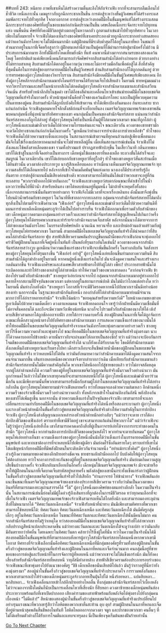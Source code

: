##บทที่ 243: หนีตาย
ภาพที่เขาเห็นได้สร้างความตื่นตะลึงให้กับจ้าวเฟิง ยากที่จะสามารถลืมเลือนไปชั่วชีวิต
เหนือเกาะนั้น เมฆดูราวกับถูกฉีกกระชากเป็นชิ้น การต่อสู้ระหว่างขั้นผู้วิเศษแท้ได้สร้างกระแสลมพัดกระจายไปทั่วทุกทิศ
ใจกลางอากาศ
การต่อสู้ระหว่างยอดฝีมือในขั้นมนุษย์แท้ได้สร้างกระแสลมฉีกกระชากร่างของศิษย์ที่อยู่ในขอบเขตก่อกำเนิดปราณเป็นชิ้น เศษเลือดเนื้อกระจัดกระจายไปทุกหนแห่ง
บนพื้นดิน ศิษย์ที่ยังคงมีชีวิตอยู่ต่างตกอยู่ในหวาดกลัว ถูกตามล่าเข่นฆ่าไปทั่วทุกทิศทาง
ในเวลาเพียงไม่กี่ลมหายใจ จ้าวเฟิงได้มองเห็นร่างของศิษย์ที่เขาเคยประลองด้วยถูกฉีกกระชากอย่างสยดสยอง
แม้ว่าแคว้นมังกรโลหะจะไม่ได้มีคนมากนัก แต่ผู้ฝึกตนที่มีระดับต่ำสุดก็ได้อยู่ในนภาที่หก ในขณะที่ส่วนมากอยู่ในนภาที่เจ็ดหรือสูงกว่า
ผู้ฝึกตนเหล่านี้ล้วนเป็นผู้คนที่ได้ผ่านการต่อสู้มานับครั้งไม่ถ้วน มีประสบการณ์มากมาย อีกทั้งฝีมือยังโหดเหี้ยมยิ่งนัก
ที่แท้
คนพวกนี้ต่างมาจากสนามรบของสองแคว้นใหญ่ โดยปกติแล้วแค่เพียงหนึ่งคนก็สามารถกำจัดศิษย์จากสิบสามสำนักได้อย่างง่ายดาย
ด้วยบางอย่างที่ไม่ทราบสาเหตุ สิบสามสำนักได้ตกอยู่ในความวุ่นวายและไม่อาจร่วมมือกันเพื่อต่อสู้ได้
สิ่งที่สำคัญที่สุดนั้นคือในการต่อสู้ของบรรดายอดฝีมือในขั้นผู้วิเศษแท้ ด้านสิบสามสำนักเองก็ได้ถูกกดดันอยู่
ด้วยการทรยศของผู้อาวุโสหลักของวิหารโบราณ สิบสามสำนักจึงมียอดฝีมือในขั้นผู้วิเศษแท้เพียงสองคน อีกทั้งผู้อาวุโสหลักจากสำนักดาบเมฆายังโดนทำร้ายจนได้รับบาดเจ็บไปเสียแล้ว
ในยามนี้
ชายหนุ่มผมม่วงจากวิหารโบราณและสตรีในหน้ากากสีเงินได้กดดันผู้อาวุโสหลักจากสำนักดาบเมฆาและสำนักเสวียนเจินเมิ่น
สำหรับหัวหน้าลึกลับในชุดดำ เขาได้ถือธงสีดำและเคลื่อนไหวเข้าเข่นฆ่ายอดฝีมือในขอบเขตจิตวิญญาณที่แท้จริงในบางครั้ง
หัวหน้าชุดดำนั้นคือหัวใจของแคว้นมังกรโลหะ และเป็นผู้ที่ควบคุมความเป็นตายของผู้คน
สิบสามสำนักได้ถูกบีบบังคับให้เข้าตาจน ทำได้เพียงป้องกันตนเอง
ก้นทะเลสาบ ซากแก่นก่อกำเนิด
จ้าวเฟิงสูดลมหายใจลึกตั้งสติก่อนที่จะเยือกเย็นลง
เนตรจิตวิญญาณเทพเจ้าของเขาพลันพบคนกลุ่มหนึ่งที่มุ่งหน้ามายังทิศทางของเขา
คนกลุ่มนั้นเป็นคนของสำนักจันทร์สลาย
แน่นอนว่าสำนักจันทร์สลายเองก็ถูกไล่ล่าอยู่ ทั้งผู้อาวุโสหยุนไห่ยังเป็นหนึ่งในผู้ที่ไล่ตามพวกเขามา
ขณะที่ถูกไล่ล่า ผู้อาวุโสหนึ่งและแม่เฒ่าลิ่วเยว่เต็มไปด้วยความโกรธแค้นและจนใจ
ขณะเดียวกัน ดวงตาของชายชรามักจะตวัดไปทางซากแก่นก่อกำเนิดในบางครั้ง
“ดูเหมือนว่าท่านอาจารย์จะต้องการช่วยเหลือข้า”
หัวใจของจ้าวเฟิงเต็มไปด้วยความซาบซึ้งและอบอุ่น
ในสถานการณ์เข้าตาจนที่ทุกคนล้วนต่อสู้เพียงเพื่อตนเอง มันจึงไม่ใช่เรื่องแปลกหากคนเหล่านั้นจะไม่ช่วยเหลือผู้อื่น
เมื่อเห็นสถานการณ์เช่นนั้น จ้าวเฟิงก็ไม่ลังเลและใช้พลังสายเลือดของเขา รวมทั้งปราณแท้ ปรากฏสายฟ้าปะทุขึ้น
ในเสี้ยววินาที กลิ่นอายของเขาก็ได้เข้าสู่ในนภาที่เจ็ดอย่างเป็นทางการ
เด็กหนุ่มใช้ผลของยาที่หลงเหลือ ทะลวงขั้นได้สำเร็จและสมบูรณ์
ในเวลาเดียวกัน เขาก็ได้เอ่ยบอกกับชางหยูเยว่ที่อยู่ใกล้ๆ
หัวใจของชางหยูเยว่สั่นสะท้านเมื่อได้ยินข่าวนั้น ดวงตาส่องประกายวูบ
นางรู้สึกเคลือบแคลง ทว่าเมื่อนางเห็นเนตรจิตวิญญาณเทพเจ้า ทุกความสงสัยก็ได้เลือนหายไป
หลังจากที่เข้าใจในเมล็ดพันธุ์จิตแห่งดาบ นางเองก็มีประสาทรับรู้ถึงอันตราย การต่อสู้ด้านบนนั้นมีเสียงค่อนข้างดัง พวกเขาสามารถได้ยินมันได้แม้ว่าพวกเขาจะอยู่ที่ก้นทะเลสาบ
“พวกเราฝ่าออกไปด้วยกันเถอะ”
จ้าวเฟิงและชางหยูเยว่สบตาก่อนขณะที่ดำเข้าไปในน้ำ แหวกว่ายขึ้นไปที่ผิวน้ำ
สำหรับหลินทง เขาได้หลบซ่อนอยู่ที่มุมหนึ่ง ไม่กล้าที่จะหยุดยั้งทั้งสอง
เนื่องจากสถานการณ์นั้นอันตรายอย่างมาก จ้าวเฟิงจึงไม่มีเวลาที่จะหาเรื่องหลินทง ดังนั้นเขาจึงพุ่งขึ้นไปบนผิวน้ำพร้อมกับชางหยูเยว่
ในวินาทีที่เขาออกจากทะเลสาบ กลุ่มคนจากสำนักจันทร์สลายก็ได้มาถึง
ทุกสิ่งเป็นไปตามที่จ้าวเฟิงคำนวณ
“เฟิงเอ๋อร์”
ผู้อาวุโสหนึ่งและแม่เฒ่าลิ่วเยว่เต็มไปด้วยความยินดีที่แผนการช่วยเหลือเด็กหนุ่มตระกูจ้าวได้เป็นไปอย่างราบรื่น
จ้าวเฟิงได้ออกมาเพื่อรวมตัวกับสำนักของเขา
เด็กหนุ่มกวาดตามองกลุ่มคนอย่างรวดเร็วและพบว่าสำนักจันทร์สลายได้สูญเสียคนไปเกินกว่าครึ่ง
ผู้อาวุโสหยุนไห่ได้ทรยศพวกเขาและทำร้ายจ้าวสำนักจนบาดเจ็บสาหัส หลังจากนั้นนางได้ตายจากการไล่ล่าของแคว้นมังกรโลหะ
ในบรรดาสิบศิษย์หลัก ฉวนเฉิน หยวนจรื้อ และเป่ยม่อล้วนแล้วแต่ร่วมกับผู้อาวุโสหยุนไห่ทรยศพวกเขา
ในยามนี้
สามยอดฝีมือในขอบเขตจิตวิญญาณที่แท้จริงได้นำคนกว่ายี่สิบคนไล่ล่าสำนักจันทร์สลาย
ฟุ่บ
สายฟ้าสีเขียวครามพลันปรากฏขึ้นบนฝ่ามือของจ้าวเฟิงก่อนจะพุ่งออกไปคร่าชีวิตผู้ฝึกตนในนภาที่เจ็ดผู้หนึ่งในทันที
เป็นพลังที่รุนแรงอันใดเช่นนี้!
ดวงตาของคนจากสำนักจันทร์สลายสว่างวูบ ดูเหมือนว่าความแข็งแกร่งของจ้าวเฟิงจะเพิ่มขึ้นอีกครั้ง
ในทางกลับกัน จิตสังหารของผู้อาวุโสหยุนไห่ได้รุนแรงขึ้น
“เฟิงเอ๋อร์ อย่าสู้”
ผู้อาวุโสหนึ่งเอ่ยเตือนขึ้นท่ามกลางความยินดี
สิบสามสำนักได้ถูกฆ่าล้างอยู่ในยามนี้ หากคนผู้หนึ่งแข็งแกร่งเกินไป มันจะดึงดูดความสนใจและสร้างแรงกดดันมากขึ้น
จ้าวเฟิงผงกศีรษะและส่งเศษเสี้ยวสายฟ้าตรงไปยังผู้ไล่ล่า
เพี้ยะ!
ประกายสายฟ้านั้นได้ระเบิดออกและทำให้ร่างของเหล่าผู้ไล่ล่าชาหนึบ ทำให้ความเร็วของพวกเขาลดลง
“ลาก่อนจ้าวเฟิง ข้าต้องไปรวมตัวกับสำนักของข้า”
ชางหยูเยว่เอ่ยก่อนจะจากไป
กลุ่มคนจากสำนักดาบเมฆาอยู่ห่างออกไปหลายลี้จากสถานที่ปัจจุบันของพวกเขา แต่หากอยู่ในสถานการณ์ปกติ มันไม่นับว่าไกลแต่อย่างใด
ทว่าในยามนี้ มันห่างไกลยิ่งนัก
“ชางหยูเยว่ โอกาสที่เจ้าจะมีชีวิตรอดหากหนีไปกับพวกเรานั้นมีอย่างน้อยสองเท่า นอกจากนั้น ในฐานะของสำนักอันดับหนึ่ง กองกำลังที่ไล่ล่าสำนักดาบเมฆาย่อมมีจำนวนมากกว่าที่ไล่ล่าเราหลายเท่านัก”
จ้าวเฟิงโน้มน้าว
“ขอบคุณสำหรับความหวังดี”
ใบหน้างดงามของชางหยูเยว่เต็มไปด้วยความเด็ดเดี่ยว ดวงตาแหลมคม
จ้าวเฟิงทอดถอนใจ เขารู้ว่าอีกฝ่ายนั้นมีความเชื่อมั่นที่ไม่อาจสั่นคลอนได้ และถึงจะมีความหวังเพียงน้อยนิด นางก็จะไปรวมตัวกับสำนักของนางให้ได้
เช้ง!
ดาบสีเขียวสามหลาได้ถูกชักออกจากฝัก ภายใต้การวาดดาบครั้งนี้ สองผู้ฝึกตนในนภาที่เจ็ดได้ถูกจัดการลงขณะที่เด็กสาวมุ่งหน้าตรงไปยังทิศทางของสำนักดาบเมฆา
การแสดงความแข็งแกร่งของนางนั้นได้ทำให้ยอดฝีมือในขอบเขตจิตวิญญาณที่แท้จริงจากแคว้นมังกรโลหะพุ่งตรงมาหาอย่างรวดเร็ว
ชางหยูเยว่ไร้ซึ่งความหวาดกลัวและพุ่งตรงไป ขณะที่ยอดฝีมือในขอบเขตจิตวิญญาณที่แท้จริงมุ่งตรงมา นางก็ได้วาดดาบออกไปข้างหน้า ดาบนั้นราวกับจะผ่าเมฆาให้กลายเป็นสองซีก!
ทว่า แม้ว่านางจะป้องกันการโจมตีของยอดฝีมือขอบเขตจิตวิญญาณที่แท้จริงได้ นางก็ยังคงได้รับบาดเจ็บ
โชคดีที่สำนักดาบเมฆาสังเกตเห็นถึงชางหยูเยว่และรีบตรงไปหา
เด็กสาวเกือบจะสิ้นชีพด้วยน้ำมือของผู้ฝึกตนในขอบเขตจิตวิญญาณที่แท้จริง ทว่าหลบหนีไปได้ทัน
ทว่ามันยังหมายความว่าสำนักดาบเมฆาได้ดึงดูดความสนใจจากคนจำนวนมากขึ้น เส้นทางหลบหนีของพวกเขาจึงยากลำบากกว่าเดิม
เมื่อเทียบกับสำนักดาบเมฆาแล้ว สำนักจันทร์สลายนั้นไม่มีความสำคัญอันใด พวกเขาได้หนีออกไปสู่ชายขอบแล้ว ทว่าไม่อาจสลัดหลุดจากผู้ไล่ล่าด้านหลังได้
ความเร็วของผู้ที่อยู่ในขอบเขตจิตวิญญาณที่แท้จริงนั้นรวดเร็วอย่างน่าผวา มันถูกกำหนดไว้แล้วว่าไม่ใช่พวกเขาทุกคนที่จะสามารถหลบหนีไปได้
ผู้อาวุโสหนึ่งและแม่เฒ่าลิ่วเยว่ร่วมมือกัน และมีเพียงยามนั้นที่พวกเขาสามารถรับมือกับสามผู้ไล่ล่าในขอบเขตจิตวิญญาณที่แท้จริงได้อย่างกล้ำกลืน
ผู้อาวุโสหยุนไห่พยายามฆ่าจ้าวเฟิงหลายครั้ง ทว่าทั้งหมดจบลงด้วยความล้มเหลว
อีกด้านหนึ่ง ความเร็วของจ้าวเฟิงนั้นรวดเร็วอย่างน่าหวาดกลัว ทั้งหลังจากเข้าใจในม่านป้องกันอัสนี พลังป้องกันของเขาก็ได้เพิ่มสูงขึ้น
นอกจากนั้น ด้วยความแข็งแกร่งในปัจจุบันของจ้าวเฟิง เขาสามารถที่จะแลกเปลี่ยนกระบวนท่ากับยอดฝีมือในขอบเขตจิตวิญญาณที่แท้จริงได้หนึ่งหรือสองกระบวนท่า
ผู้อาวุโสหนึ่งและรองหัวหน้าตำหนักในขั้นครึ่งก้าวสู่ขอบเขตจิตวิญญาณที่แท้จริงต่างให้ความสำคัญในการปกป้องจ้าวเฟิง
ผู้อาวุโสหนึ่งส่งสัญญาณบอกเหล่ารองหัวหน้าตำหนักอย่างลับๆ “แม้ว่าเราจะตาย เราก็ต้องปกป้องชีวิตของเฟิงเอ๋อร์ ตราบเท่าที่เขามีชีวิตอยู่ เขาจะสามารถแก้แค้นให้พวกเราได้”
แม้ว่าจ้าวเฟิงจะไม่รู้ว่าผู้อาวุโสหนึ่งเอ่ยสิ่งใด เขาก็สามารถคาดเดาถึงสิ่งที่ผู้เป็นอาจารย์เอ่ยได้จากการกระทำของคนในสำนัก
“ผู้อาวุโสหนึ่ง หากท่านต้องการปกป้องชีวิตของคนรุ่นหลังไว้ พวกท่านจะตายกันหมด”
ผู้อาวุโสหยุนไห่เอ่ยอย่างเย็นชา
ความแข็งแกร่งของผู้อาวุโสหนึ่งนั้นนับได้ว่าแข็งแกร่งในบรรดายอดฝีมือในขั้นมนุษย์แท้ และหากเขาต้องการที่จะหลบหนีไปเพียงผู้เดียว มันย่อมไร้ซึ่งอันตรายใดๆ ตราบเท่าที่เขาไม่ได้เผชิญหน้ากับยอดฝีมือที่มีพลังฝึกตนในระดับเดียวกันจำนวนหนึ่ง
“อย่าแม้กระทั่งคิด!”
ผู้อาวุโสหนึ่งล่วงรู้ถึงความหมายของคำของอีกฝ่ายอย่างชัดเจน ชายชราผลักฝ่ามือออกไป บีบบังคับให้ผู้อาวุโสหยุนไห่ต้องล่าถอย
ทว่าใจกลางการปะทะกันของผู้ที่อยู่ในขอบเขตจิตวิญญาณที่แท้จริง มันย่อมเกิดความสูญเสียขึ้นบ้างบางครั้ง
จ้าวเฟิงกลับมาเยือกเย็นอีกครั้ง เด็กหนุ่มใช้เนตรจิตวิญญาณเทพเจ้า มักจะฆ่าหรือทำให้ผู้ฝึกตนในนภาที่เจ็ดบาดเจ็บสาหัสอยู่หลายครั้ง
พลังต่อสู้ของเขานั้นกระทั่งแข็งแกร่งกว่าผู้ฝึกตนในขั้นครึ่งก้าวสู่ขอบเขตจิตวิญญาณที่แท้จริงทั่วไปเสียอีก
“ท่านอาจารย์ ให้ข้านำทาง”
จ้าวเฟิงพลันเอ่ยแนะขึ้นขณะที่เนตรจิตวิญญาณเทพเจ้าของเขาส่องประกายสีเขียวคราม ราวกับว่ามันเป็นดวงตาของอินทรีที่สามารถมองทะลุผ่านสวรรค์ได้
“ได้”
ผู้อาวุโสหนึ่งมองศิษย์ของตนอย่างลึกล้ำ
ในความเป็นจริงนั้น ในสถานการณ์เช่นนี้ย่อมไม่มีผู้ใดล่วงรู้ถึงเส้นทางที่ถูกต้องในการมีชีวิตรอด
ทว่าทุกคนเลือกที่จะเชื่อในจ้าวเฟิง
เนตรจิตวิญญาณเทพเจ้าของจ้าวเฟิงสามารถเห็นได้ไกลยิ่งนัก และสามารถมองทะลุผ่านสิ่งที่ไม่หนามากได้
“ทิศตะวันตกเฉียงเหนือ”
จ้าวเฟิงรับหน้าที่นำทาง
มันมีเพียงสามทิศทางที่พวกเขาสามารถใช้หลบหนีได้: ทิศตะวันตก ทิศตะวันตกเฉียงเหนือ และทิศตะวันตกเฉียงใต้
มันมีศัตรูกลุ่มเล็กๆ อยู่ในทิศตะวันตกเฉียงเหนือ ในขณะที่ทิศตะวันตกและทิศตะวันตกเฉียงใต้นั้นมีคนไม่มาก
คนจากสำนักจันทร์สลายไม่รู้ว่าเหตุใด
ทว่าสองยอดฝีมือในขอบเขตจิตวิญญาณที่แท้จริงที่ไล่ล่าพวกเขากลับปรากฏสีหน้าแปลกประหลาดขึ้น
แม้ว่าทางตะวันตกและตะวันตกเฉียงใต้จะดูว่างเปล่า ทว่ามันกลับมีอันตรายกว่าทิศอื่น
โดยเฉพาะในทิศตะวันตก คล้ายว่าไร้ซึ่งผู้ใดที่นั่น ทว่าในความเป็นจริงนั้นได้มีสองยอดฝีมือในขั้นมนุษย์แท้ที่สามารถลอบสังหารผู้อาวุโสสำนักจันทร์สลายได้คนหนึ่งหากพวกเขามีโอกาส
ทิศทางที่จ้าวเฟิงเลือกนั้นคือทิศตะวันตกเฉียงเหนือที่มีกลุ่มของศัตรูที่รวมทั้งสองผู้ฝึกตนในขั้นครึ่งก้าวสู่ขอบเขตจิตวิญญาณที่แท้จริงและผู้ฝึกตนในนภาที่หกและเจ็ดจำนวนมาก
คนกลุ่มนี้อยู่ที่ชายขอบของการต่อสู้และรับหน้าที่ในการจัดการผู้ที่หลบหนี แม้ว่าพวกเขาจะไม่ได้แข็งแกร่งนัก มันก็ยังคงเสี่ยงสำหรับสำนักจันทร์สลายที่หลบหนี
วายุอัสนีทำลายล้าง
สายฟ้าสีเขียวครามส่องประกายรอบร่างของจ้าวเฟิงขณะที่เขาพุ่งตรงไปยังแนวของศัตรู
“ชิชิ เด็กเหลือขอนั่นเสียสติไปแล้ว มันรู้ว่าเราอยู่ที่นี่ทว่ายังคงมุ่งตรงมา”
สองผู้นำในขั้นครึ่งก้าวสู่ขอบเขตจิตวิญญาณที่แท้จริงประหลาดใจ
การรวมพลังกันของพวกเขาสามารถเป่าให้ร่างของเด็กหนุ่มตระกูลจ้าวกลายเป็นฝุ่นไปได้
หนึ่งร้อยหลา... แปดสิบหลา... หกสิบหลา...
จ้าวเฟิงเคลื่อนกายเข้าใกล้อีกฝ่ายอย่างไหลลื่น ทิ้งกลุ่มของสำนักจันทร์สลายไว้เบื้องหลัง ไม่ว่าจะมองจากฝั่งใดมันก็นับเป็นการเคลื่อนไหวที่เสี่ยงนัก
ยี่สิบหลา
ดวงตาซ้ายของเด็กหนุ่มพลันส่องประกายวาบพร้อมกับที่เขาเปิดปากออก เสียงคำรามของสายฟ้าพร้อมกับพลังจิตได้พุ่งตรงไปยังกลุ่มคนเบื้องหน้า
“ไม่ดีแล้ว!”
สีหน้าของสองผู้นำในขั้นครึ่งก้าวสู่ขอบเขตจิตวิญญาณที่แท้จริงแปรเปลี่ยนไปอย่างรุนแรงขณะที่พวกเขารู้สึกว่าโลหิตของพวกเขาสั่นสะท้าน
ตุบ ตุบ!
สามผู้ฝึกตนในนภาที่หกและเจ็ดที่อยู่ด้านหน้าสุดพลันสิ้นชีพลงในทันที โลหิตไหลออกจากดวงตา จมูก และปากของพวกเขา คนอื่นๆ ที่ไม่ได้เตรียมตัวต่างก็ได้รับการโจมตีและแทบจะทรุดลง
นี่เป็นเพียงจุดเริ่มต้นของฝันร้ายเท่านั้น


[Go To Next Chapter]( ./23.md)